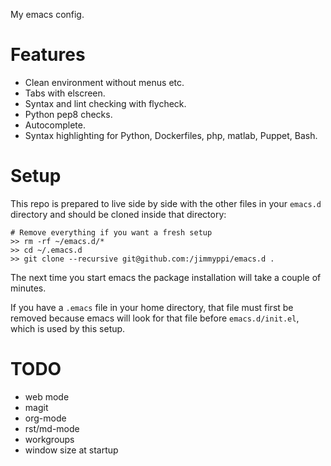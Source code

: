 My emacs config.

Features
========

* Clean environment without menus etc.
* Tabs with elscreen.
* Syntax and lint checking with flycheck.
* Python pep8 checks.
* Autocomplete.
* Syntax highlighting for Python, Dockerfiles, php, matlab, Puppet, Bash.

Setup
=====

This repo is prepared to live side by side with the other files in your
```emacs.d``` directory and should be cloned inside that directory:

```
# Remove everything if you want a fresh setup
>> rm -rf ~/emacs.d/*
>> cd ~/.emacs.d
>> git clone --recursive git@github.com:/jimmyppi/emacs.d .
```

The next time you start emacs the package installation will take a couple
of minutes.

If you have a ```.emacs``` file in your home directory, that file must first be
removed because emacs will look for that file before ```emacs.d/init.el```,
which is used by this setup.

TODO
====

* web mode
* magit
* org-mode
* rst/md-mode
* workgroups
* window size at startup
